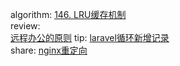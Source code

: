 

algorithm: 
[146. LRU缓存机制](/algorithm/arts_week23_20200203/solution.js)  
review:  
[远程办公的原则](/review/arts_week23_20200203/readme.md)
tip: 
[laravel循环新增记录](/tip/arts_week23_20200203/laravel循环新增记录.md)  
share: 
[nginx重定向](/share/arts_week23_20200203/nginx重定向.md)
